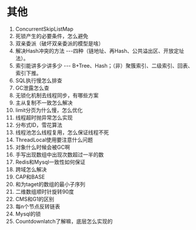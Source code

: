 # 其他

1. ConcurrentSkipListMap
2. 死锁产生的必要条件，怎么避免
3. 双亲委派（破坏双亲委派的模型是啥）
4. 解决Hash冲突的方法 ---四种（链地址、再Hash、公共溢出区、开放定址法）。
5. 索引能讲多少讲多少 --- B+Tree、Hash；（非）聚簇索引、二级索引、回表、索引下推。
6. SQL执行慢怎么排查
7. GC泄露怎么查
8. 无锁化机制去线程同步，有哪些方案
9. 主从复制不一致怎么解决
10. limit分页为什么慢，怎么优化
11. 线程超时抛异常怎么实现
12. 分布式ID，雪花算法
13. 线程池怎么线程复用，怎么保证线程不死
14. ThreadLocal使用要注意什么问题
15. 对象什么时候会被GC啊
16. 手写出现数组中出现次数超过一半的数
17. Redis和Mysql一致性如何保证
18. 跨域怎么解决
19. CAP和BASE
20. 和为taget的数组的最小子序列
23. 二维数组顺时针旋转90度
24. CMS和G1的区别
25. 每n个节点反转链表
26. Mysql的锁
27. Countdownlatch了解嘛，底层怎么实现的